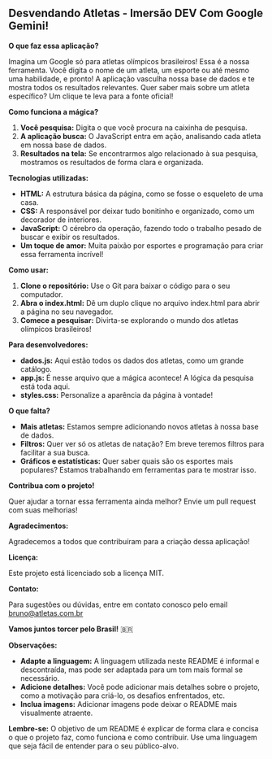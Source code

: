 ## Desvendando Atletas - Imersão DEV Com Google Gemini!

**O que faz essa aplicação?**

Imagina um Google só para atletas olímpicos brasileiros! Essa é a nossa ferramenta. Você digita o nome de um atleta, um esporte ou até mesmo uma habilidade, e pronto! A aplicação vasculha nossa base de dados e te mostra todos os resultados relevantes. Quer saber mais sobre um atleta específico? Um clique te leva para a fonte oficial!

**Como funciona a mágica?**

1. **Você pesquisa:** Digita o que você procura na caixinha de pesquisa.
2. **A aplicação busca:** O JavaScript entra em ação, analisando cada atleta em nossa base de dados.
3. **Resultados na tela:** Se encontrarmos algo relacionado à sua pesquisa, mostramos os resultados de forma clara e organizada.

**Tecnologias utilizadas:**

* **HTML:** A estrutura básica da página, como se fosse o esqueleto de uma casa.
* **CSS:** A responsável por deixar tudo bonitinho e organizado, como um decorador de interiores.
* **JavaScript:** O cérebro da operação, fazendo todo o trabalho pesado de buscar e exibir os resultados.
* **Um toque de amor:** Muita paixão por esportes e programação para criar essa ferramenta incrível!

**Como usar:**

1. **Clone o repositório:** Use o Git para baixar o código para o seu computador.
2. **Abra o index.html:** Dê um duplo clique no arquivo index.html para abrir a página no seu navegador.
3. **Comece a pesquisar:** Divirta-se explorando o mundo dos atletas olímpicos brasileiros!

**Para desenvolvedores:**

* **dados.js:** Aqui estão todos os dados dos atletas, como um grande catálogo.
* **app.js:** É nesse arquivo que a mágica acontece! A lógica da pesquisa está toda aqui.
* **styles.css:** Personalize a aparência da página à vontade!

**O que falta?**

* **Mais atletas:** Estamos sempre adicionando novos atletas à nossa base de dados.
* **Filtros:** Quer ver só os atletas de natação? Em breve teremos filtros para facilitar a sua busca.
* **Gráficos e estatísticas:** Quer saber quais são os esportes mais populares? Estamos trabalhando em ferramentas para te mostrar isso.

**Contribua com o projeto!**

Quer ajudar a tornar essa ferramenta ainda melhor? Envie um pull request com suas melhorias!

**Agradecimentos:**

Agradecemos a todos que contribuíram para a criação dessa aplicação!

**Licença:**

Este projeto está licenciado sob a licença MIT.

**Contato:**

Para sugestões ou dúvidas, entre em contato conosco pelo email bruno@atletas.com.br

**Vamos juntos torcer pelo Brasil!** 🇧🇷

**Observações:**

* **Adapte a linguagem:** A linguagem utilizada neste README é informal e descontraída, mas pode ser adaptada para um tom mais formal se necessário.
* **Adicione detalhes:** Você pode adicionar mais detalhes sobre o projeto, como a motivação para criá-lo, os desafios enfrentados, etc.
* **Inclua imagens:** Adicionar imagens pode deixar o README mais visualmente atraente.

**Lembre-se:** O objetivo de um README é explicar de forma clara e concisa o que o projeto faz, como funciona e como contribuir. Use uma linguagem que seja fácil de entender para o seu público-alvo.

